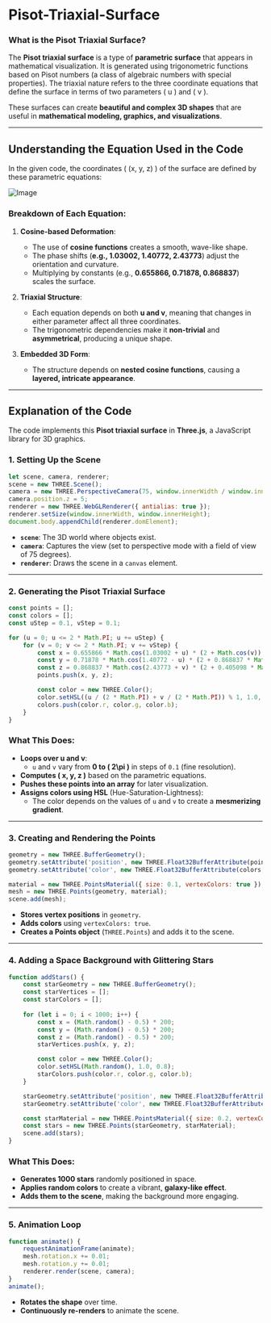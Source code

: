 # Pisot-Triaxial-Surface

### **What is the Pisot Triaxial Surface?**

The **Pisot triaxial surface** is a type of **parametric surface** that appears in mathematical visualization. It is generated using trigonometric functions based on Pisot numbers (a class of algebraic numbers with special properties). The triaxial nature refers to the three coordinate equations that define the surface in terms of two parameters \( u \) and \( v \). 

These surfaces can create **beautiful and complex 3D shapes** that are useful in **mathematical modeling, graphics, and visualizations**.

---

## **Understanding the Equation Used in the Code**

In the given code, the coordinates \( (x, y, z) \) of the surface are defined by these parametric equations:

![Image](https://github.com/user-attachments/assets/9bf340d8-177b-4ec1-b842-01f96f4d34f2)

### **Breakdown of Each Equation:**
1. **Cosine-based Deformation**:  
   - The use of **cosine functions** creates a smooth, wave-like shape.
   - The phase shifts (**e.g., 1.03002, 1.40772, 2.43773**) adjust the orientation and curvature.
   - Multiplying by constants (e.g., **0.655866, 0.71878, 0.868837**) scales the surface.

2. **Triaxial Structure**:  
   - Each equation depends on both **u and v**, meaning that changes in either parameter affect all three coordinates.
   - The trigonometric dependencies make it **non-trivial** and **asymmetrical**, producing a unique shape.

3. **Embedded 3D Form**:  
   - The structure depends on **nested cosine functions**, causing a **layered, intricate appearance**.

---

## **Explanation of the Code**
The code implements this **Pisot triaxial surface** in **Three.js**, a JavaScript library for 3D graphics.

### **1. Setting Up the Scene**
```js
let scene, camera, renderer;
scene = new THREE.Scene();
camera = new THREE.PerspectiveCamera(75, window.innerWidth / window.innerHeight, 0.1, 1000);
camera.position.z = 5;
renderer = new THREE.WebGLRenderer({ antialias: true });
renderer.setSize(window.innerWidth, window.innerHeight);
document.body.appendChild(renderer.domElement);
```
- **`scene`**: The 3D world where objects exist.
- **`camera`**: Captures the view (set to perspective mode with a field of view of 75 degrees).
- **`renderer`**: Draws the scene in a `canvas` element.

---

### **2. Generating the Pisot Triaxial Surface**
```js
const points = [];
const colors = [];
const uStep = 0.1, vStep = 0.1;

for (u = 0; u <= 2 * Math.PI; u += uStep) {
    for (v = 0; v <= 2 * Math.PI; v += vStep) {
        const x = 0.655866 * Math.cos(1.03002 + u) * (2 + Math.cos(v));
        const y = 0.71878 * Math.cos(1.40772 - u) * (2 + 0.868837 * Math.cos(2.43773 + v));
        const z = 0.868837 * Math.cos(2.43773 + v) * (2 + 0.405098 * Math.cos(0.377696 - v));
        points.push(x, y, z);

        const color = new THREE.Color();
        color.setHSL((u / (2 * Math.PI) + v / (2 * Math.PI)) % 1, 1.0, 0.5);
        colors.push(color.r, color.g, color.b);
    }
}
```
### **What This Does:**
- **Loops over u and v**:  
  - `u` and `v` vary from **0 to \( 2\pi \)** in steps of `0.1` (fine resolution).
- **Computes \( x, y, z \)** based on the parametric equations.
- **Pushes these points into an array** for later visualization.
- **Assigns colors using HSL** (Hue-Saturation-Lightness):
  - The color depends on the values of `u` and `v` to create a **mesmerizing gradient**.

---

### **3. Creating and Rendering the Points**
```js
geometry = new THREE.BufferGeometry();
geometry.setAttribute('position', new THREE.Float32BufferAttribute(points, 3));
geometry.setAttribute('color', new THREE.Float32BufferAttribute(colors, 3));

material = new THREE.PointsMaterial({ size: 0.1, vertexColors: true });
mesh = new THREE.Points(geometry, material);
scene.add(mesh);
```
- **Stores vertex positions** in `geometry`.
- **Adds colors** using `vertexColors: true`.
- **Creates a Points object** (`THREE.Points`) and adds it to the scene.

---

### **4. Adding a Space Background with Glittering Stars**
```js
function addStars() {
    const starGeometry = new THREE.BufferGeometry();
    const starVertices = [];
    const starColors = [];
    
    for (let i = 0; i < 1000; i++) {
        const x = (Math.random() - 0.5) * 200;
        const y = (Math.random() - 0.5) * 200;
        const z = (Math.random() - 0.5) * 200;
        starVertices.push(x, y, z);

        const color = new THREE.Color();
        color.setHSL(Math.random(), 1.0, 0.8);
        starColors.push(color.r, color.g, color.b);
    }

    starGeometry.setAttribute('position', new THREE.Float32BufferAttribute(starVertices, 3));
    starGeometry.setAttribute('color', new THREE.Float32BufferAttribute(starColors, 3));

    const starMaterial = new THREE.PointsMaterial({ size: 0.2, vertexColors: true });
    const stars = new THREE.Points(starGeometry, starMaterial);
    scene.add(stars);
}
```
### **What This Does:**
- **Generates 1000 stars** randomly positioned in space.
- **Applies random colors** to create a vibrant, **galaxy-like effect**.
- **Adds them to the scene**, making the background more engaging.

---

### **5. Animation Loop**
```js
function animate() {
    requestAnimationFrame(animate);
    mesh.rotation.x += 0.01;
    mesh.rotation.y += 0.01;
    renderer.render(scene, camera);
}
animate();
```
- **Rotates the shape** over time.
- **Continuously re-renders** to animate the scene.

